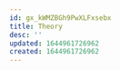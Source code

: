 ```yaml
---
id: gx_kWMZBGh9PwXLFxsebx
title: Theory
desc: ''
updated: 1644961726962
created: 1644961726962
---
```


